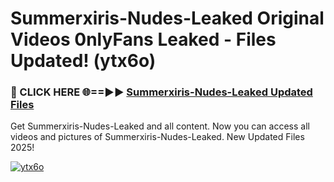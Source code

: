 # Summerxiris-Nudes-Leaked Original Videos 0nlyFans Leaked - Files Updated! (ytx6o)

<h3>🔴 CLICK HERE 🌐==►► <a href="https://tinyurl.com/4mcuefdz" rel="nofollow">Summerxiris-Nudes-Leaked Updated Files</a></h3>

Get Summerxiris-Nudes-Leaked and all content. Now you can access all videos and pictures of Summerxiris-Nudes-Leaked. New Updated Files 2025!

[![ytx6o](https://i.imgur.com/StAQSOY.gif)](https://tinyurl.com/4mcuefdz)
